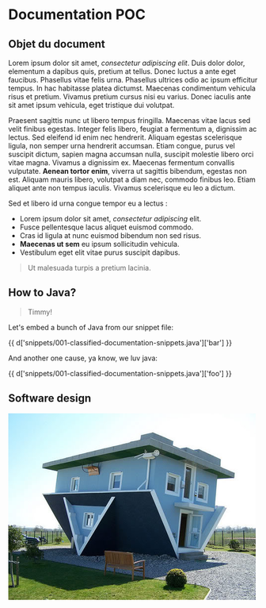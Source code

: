 # Documentation POC

## Objet du document

Lorem ipsum dolor sit amet, *consectetur adipiscing elit*. Duis dolor dolor, elementum a dapibus quis, pretium at tellus. Donec luctus a ante eget faucibus. Phasellus vitae felis urna. Phasellus ultrices odio ac ipsum efficitur tempus. In hac habitasse platea dictumst. Maecenas condimentum vehicula risus et pretium. Vivamus pretium cursus nisi eu varius. Donec iaculis ante sit amet ipsum vehicula, eget tristique dui volutpat.

Praesent sagittis nunc ut libero tempus fringilla. Maecenas vitae lacus sed velit finibus egestas. Integer felis libero, feugiat a fermentum a, dignissim ac lectus. Sed eleifend id enim nec hendrerit. Aliquam egestas scelerisque ligula, non semper urna hendrerit accumsan. Etiam congue, purus vel suscipit dictum, sapien magna accumsan nulla, suscipit molestie libero orci vitae magna. Vivamus a dignissim ex. Maecenas fermentum convallis vulputate. **Aenean tortor enim**, viverra ut sagittis bibendum, egestas non est. Aliquam mauris libero, volutpat a diam nec, commodo finibus leo. Etiam aliquet ante non tempus iaculis. Vivamus scelerisque eu leo a dictum.

Sed et libero id urna congue tempor eu a lectus :

  * Lorem ipsum dolor sit amet, *consectetur adipiscing* elit.
  * Fusce pellentesque lacus aliquet euismod commodo.
  * Cras id ligula at nunc euismod bibendum non sed risus.
  * **Maecenas ut sem** eu ipsum sollicitudin vehicula.
  * Vestibulum eget elit vitae purus suscipit dapibus.

> Ut malesuada turpis a pretium lacinia.

## How to Java?

> Timmy!

Let's embed a bunch of Java from our snippet file:

{{ d['snippets/001-classified-documentation-snippets.java']['bar'] }}

And another one cause, ya know, we luv java:

{{ d['snippets/001-classified-documentation-snippets.java']['foo'] }}

## Software design

![Architecture](img/img.jpg "Architecture")

